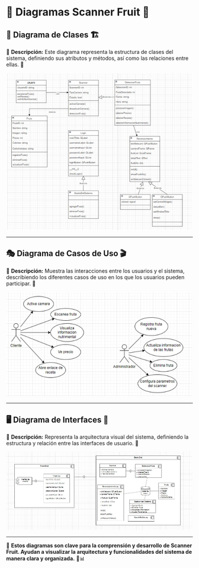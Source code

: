 # 📌 Diagramas Scanner Fruit 🍉

## 📂 Diagrama de Clases 🏗️
📌 **Descripción:** Este diagrama representa la estructura de clases del sistema, definiendo sus atributos y métodos, así como las relaciones entre ellas. 🧩

![Diagrama del proyecto](https://github.com/AlejandroLog/DiagramasScannerFruit/blob/e7960f4568c23a16b69ef834105f487ea4e318c5/ClasesFruitScenner.jpg)

---

## 🎭 Diagrama de Casos de Uso 🎬
📌 **Descripción:** Muestra las interacciones entre los usuarios y el sistema, describiendo los diferentes casos de uso en los que los usuarios pueden participar. 👥

![Diagrama del proyecto](https://github.com/AlejandroLog/DiagramasScannerFruit/blob/69344297410cb98da110047019237337a0a97b24/CasosUsoScannerFruit.jpg)

---

## 🖥️ Diagrama de Interfaces 🎨
📌 **Descripción:** Representa la arquitectura visual del sistema, definiendo la estructura y relación entre las interfaces de usuario. 📲

![Diagrama del proyecto](https://github.com/AlejandroLog/DiagramasScannerFruit/blob/69344297410cb98da110047019237337a0a97b24/DiagramaInterfaces.jpg)

---

🚀 **Estos diagramas son clave para la comprensión y desarrollo de Scanner Fruit. Ayudan a visualizar la arquitectura y funcionalidades del sistema de manera clara y organizada.** 🍏📊

